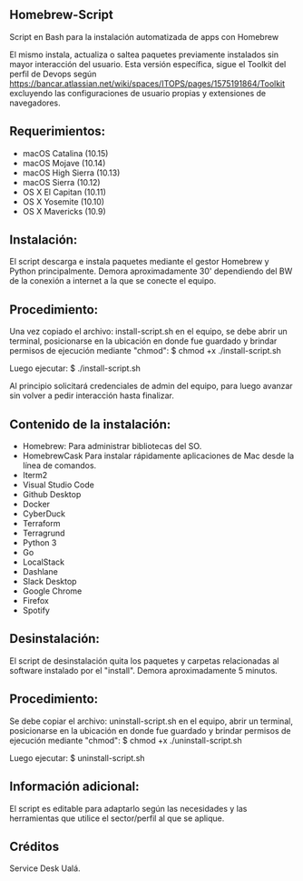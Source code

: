 Homebrew-Script
---------------

Script en Bash para la instalación automatizada de apps con Homebrew

El mismo instala, actualiza o saltea paquetes previamente instalados sin mayor interacción del usuario.
Esta versión específica, sigue el Toolkit del perfil de Devops según https://bancar.atlassian.net/wiki/spaces/ITOPS/pages/1575191864/Toolkit
excluyendo las configuraciones de usuario propias y extensiones de navegadores.

Requerimientos:
---------------

* macOS Catalina (10.15)
* macOS Mojave (10.14)
* macOS High Sierra (10.13)
* macOS Sierra (10.12)
* OS X El Capitan (10.11)
* OS X Yosemite (10.10)
* OS X Mavericks (10.9)

Instalación:
------------

El script descarga e instala paquetes mediante el gestor Homebrew y Python principalmente. Demora aproximadamente 30' dependiendo del BW de la conexión a internet a la que se conecte el equipo.

Procedimiento:
--------------

Una vez copiado el archivo: install-script.sh en el equipo, se debe abrir un terminal, posicionarse en la ubicación en donde fue guardado y brindar permisos de ejecución mediante "chmod":
$ chmod +x ./install-script.sh

Luego ejecutar:
$ ./install-script.sh

Al principio solicitará credenciales de admin del equipo, para luego avanzar sin volver a pedir interacción hasta finalizar.

Contenido de la instalación:
----------------------------

* Homebrew: Para administrar bibliotecas del SO.
* HomebrewCask Para instalar rápidamente aplicaciones de Mac desde la línea de comandos.
* Iterm2
* Visual Studio Code
* Github Desktop
* Docker
* CyberDuck
* Terraform
* Terragrund
* Python 3
* Go
* LocalStack
* Dashlane
* Slack Desktop
* Google Chrome
* Firefox
* Spotify

Desinstalación:
---------------

El script de desinstalación quita los paquetes y carpetas relacionadas al software instalado por el "install". Demora aproximadamente 5 minutos.

Procedimiento:
--------------

Se debe copiar el archivo: uninstall-script.sh en el equipo, abrir un terminal, posicionarse en la ubicación en donde fue guardado y brindar permisos de ejecución mediante "chmod":
$ chmod +x ./uninstall-script.sh

Luego ejecutar:
$ uninstall-script.sh

Información adicional:
----------------------

El script es editable para adaptarlo según las necesidades y las herramientas que utilice el sector/perfil al que se aplique.

Créditos
--------

Service Desk Ualá.
